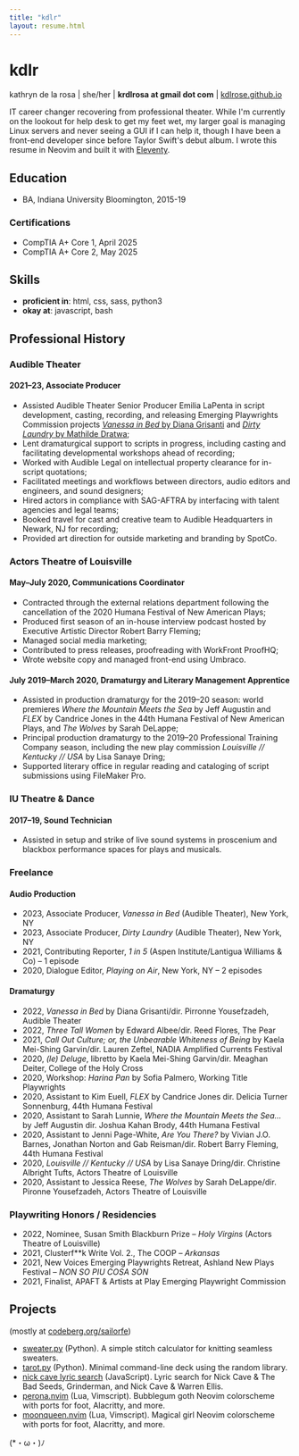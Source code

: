 ```yaml
---
title: "kdlr"
layout: resume.html
---
```

# kdlr
kathryn de la rosa | she/her | **krdlrosa at gmail dot com** | [kdlrose.github.io](https://kdlrose.github.io)

IT career changer recovering from professional theater. While I'm currently on the lookout for help desk to get my feet wet, my larger goal is managing Linux servers and never seeing a GUI if I can help it, though I have been a front-end developer since before Taylor Swift's debut album. I wrote this resume in Neovim and built it with [Eleventy](https://11ty.dev).

## Education

- BA, Indiana University Bloomington, 2015-19

### Certifications
- CompTIA A+ Core 1, April 2025
- CompTIA A+ Core 2, May 2025

## Skills

- **proficient in**: html, css, sass, python3
- **okay at**: javascript, bash

## Professional History

### Audible Theater
#### 2021–23, Associate Producer
- Assisted Audible Theater Senior Producer Emilia LaPenta in script development, casting, recording, and releasing Emerging Playwrights Commission projects [*Vanessa in Bed* by Diana Grisanti](https://www.audible.com/pd/Vanessa-in-Bed-Audiobook/B0CJ5SZ78W) and [*Dirty Laundry* by Mathilde Dratwa](https://www.audible.com/pd/Dirty-Laundry-Audiobook/B0BY3H9BHP);
- Lent dramaturgical support to scripts in progress, including casting and facilitating developmental workshops ahead of recording;
- Worked with Audible Legal on intellectual property clearance for in-script quotations;
- Facilitated meetings and workflows between directors, audio editors and engineers, and sound designers;
- Hired actors in compliance with SAG-AFTRA by interfacing with talent agencies and legal teams;
- Booked travel for cast and creative team to Audible Headquarters in Newark, NJ for recording;
- Provided art direction for outside marketing and branding by SpotCo.

### Actors Theatre of Louisville
#### May–July 2020, Communications Coordinator
- Contracted through the external relations department following the cancellation of the 2020 Humana Festival of New American Plays;
- Produced first season of an in-house interview podcast hosted by Executive Artistic Director Robert Barry Fleming;
- Managed social media marketing;
- Contributed to press releases, proofreading with WorkFront ProofHQ;
- Wrote website copy and managed front-end using Umbraco.

#### July 2019–March 2020, Dramaturgy and Literary Management Apprentice
- Assisted in production dramaturgy for the 2019–20 season: world premieres *Where the Mountain Meets the Sea* by Jeff Augustin and *FLEX* by Candrice Jones in the 44th Humana Festival of New American Plays, and *The Wolves* by Sarah DeLappe;
- Principal production dramaturgy to the 2019–20 Professional Training Company season, including the new play commission *Louisville // Kentucky // USA* by Lisa Sanaye Dring;
- Supported literary office in regular reading and cataloging of script submissions using FileMaker Pro.

### IU Theatre & Dance
#### 2017–19, Sound Technician
- Assisted in setup and strike of live sound systems in proscenium and blackbox performance spaces for plays and musicals.

### Freelance

#### Audio Production

- 2023,	Associate Producer, *Vanessa in Bed* (Audible Theater), New York, NY
- 2023,	Associate Producer, *Dirty Laundry* (Audible Theater), New York, NY
- 2021,	Contributing Reporter, *1 in 5* (Aspen Institute/Lantigua Williams & Co) – 1 episode
- 2020, Dialogue Editor, *Playing on Air*, New York, NY – 2 episodes

#### Dramaturgy

- 2022, *Vanessa in Bed* by Diana Grisanti/dir. Pirronne Yousefzadeh, Audible Theater
- 2022, *Three Tall Women* by Edward Albee/dir. Reed Flores, The Pear
- 2021,	*Call Out Culture; or, the Unbearable Whiteness of Being* by Kaela Mei-Shing Garvin/dir. Lauren Zeftel, NADIA Amplified Currents Festival
- 2020,	*(le) Deluge*, libretto by Kaela Mei-Shing Garvin/dir. Meaghan Deiter, College of the Holy Cross
- 2020,	Workshop: *Harina Pan* by Sofia Palmero, Working Title Playwrights
- 2020,	Assistant to Kim Euell, *FLEX* by Candrice Jones dir. Delicia Turner Sonnenburg, 44th Humana Festival
- 2020,	Assistant to Sarah Lunnie, *Where the Mountain Meets the Sea…* by Jeff Augustin dir. Joshua Kahan Brody, 44th Humana Festival
- 2020,	Assistant to Jenni Page-White, *Are You There?* by Vivian J.O. Barnes, Jonathan Norton and Gab Reisman/dir. Robert Barry Fleming, 44th Humana Festival
- 2020,	*Louisville // Kentucky // USA* by Lisa Sanaye Dring/dir. Christine Albright Tufts, Actors Theatre of Louisville
- 2020,	Assistant to Jessica Reese, *The Wolves* by Sarah DeLappe/dir. Pironne Yousefzadeh, Actors Theatre of Louisville

### Playwriting Honors / Residencies

- 2022,	Nominee, Susan Smith Blackburn Prize – *Holy Virgins* (Actors Theatre of Louisville)
- 2021,	Clusterf\*\*k Write Vol. 2., The COOP – *Arkansas*
- 2021,	New Voices Emerging Playwrights Retreat, Ashland New Plays Festival – *NON SO PIU COSA SON*
- 2021,	Finalist, APAFT & Artists at Play Emerging Playwright Commission

## Projects

(mostly at [codeberg.org/sailorfe](https://codeberg.org/sailorfe))

- [sweater.py](https://codeberg.org/sailorfe/sweater.py) (Python). A simple stitch calculator for knitting seamless sweaters.
- [tarot.py](https://codeberg.org/sailorfe/tarot.py) (Python). Minimal command-line deck using the random library.
- [nick cave lyric search](https://kdlrose.github.io/nick-cave) (JavaScript). Lyric search for Nick Cave & The Bad Seeds, Grinderman, and Nick Cave & Warren Ellis.
- [perona.nvim](https://codeberg.org/sailorfe/perona.nvim) (Lua, Vimscript). Bubblegum goth Neovim colorscheme with ports for foot, Alacritty, and more.
- [moonqueen.nvim](https://codeberg.org/sailorfe/perona.nvim) (Lua, Vimscript). Magical girl Neovim colorscheme with ports for foot, Alacritty, and more.

(*・ω・)ﾉ

